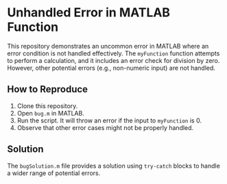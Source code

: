 # Unhandled Error in MATLAB Function

This repository demonstrates an uncommon error in MATLAB where an error condition is not handled effectively. The `myFunction` function attempts to perform a calculation, and it includes an error check for division by zero. However, other potential errors (e.g., non-numeric input) are not handled.

## How to Reproduce

1. Clone this repository.
2. Open `bug.m` in MATLAB.
3. Run the script.  It will throw an error if the input to `myFunction` is 0.
4. Observe that other error cases might not be properly handled.

## Solution

The `bugSolution.m` file provides a solution using `try-catch` blocks to handle a wider range of potential errors.